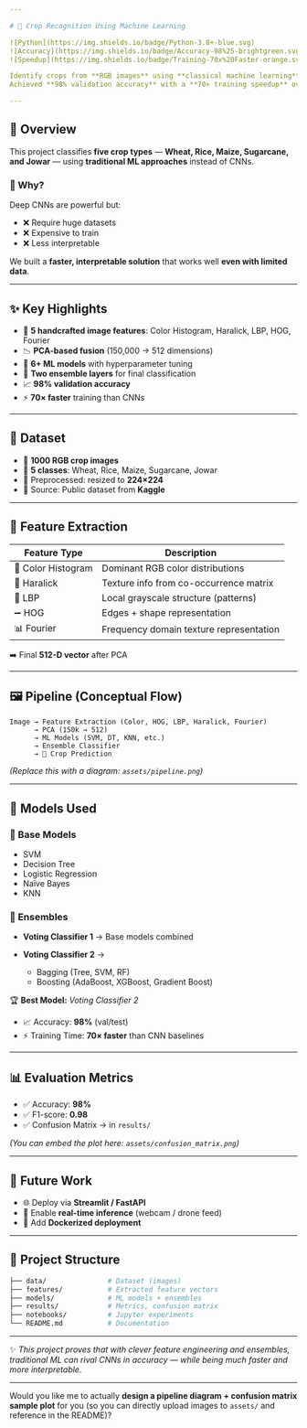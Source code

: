 ```yaml
---

# 🌾 Crop Recognition Using Machine Learning

![Python](https://img.shields.io/badge/Python-3.8+-blue.svg)
![Accuracy](https://img.shields.io/badge/Accuracy-98%25-brightgreen.svg)
![Speedup](https://img.shields.io/badge/Training-70x%20Faster-orange.svg)

Identify crops from **RGB images** using **classical machine learning**, engineered features, and **ensemble modeling**.
Achieved **98% validation accuracy** with a **70× training speedup** over CNNs — while staying **interpretable and efficient**.

---
```


## 📌 Overview

This project classifies **five crop types** — **Wheat, Rice, Maize, Sugarcane, and Jowar** — using **traditional ML approaches** instead of CNNs.

### 🧠 Why?

Deep CNNs are powerful but:

* ❌ Require huge datasets
* ❌ Expensive to train
* ❌ Less interpretable

We built a **faster, interpretable solution** that works well **even with limited data**.

---

## ✨ Key Highlights

* 🎨 **5 handcrafted image features**: Color Histogram, Haralick, LBP, HOG, Fourier
* 📉 **PCA-based fusion** (150,000 → 512 dimensions)
* 🔧 **6+ ML models** with hyperparameter tuning
* 🧩 **Two ensemble layers** for final classification
* 📈 **98% validation accuracy**
* ⚡ **70× faster** training than CNNs

---

## 📂 Dataset

* 📸 **1000 RGB crop images**
* 🌱 **5 classes**: Wheat, Rice, Maize, Sugarcane, Jowar
* 📐 Preprocessed: resized to **224×224**
* 📁 Source: Public dataset from **Kaggle**

---

## 🔬 Feature Extraction

| Feature Type       | Description                             |
| ------------------ | --------------------------------------- |
| 🎨 Color Histogram | Dominant RGB color distributions        |
| 🧵 Haralick        | Texture info from co-occurrence matrix  |
| 🔳 LBP             | Local grayscale structure (patterns)    |
| ➖ HOG              | Edges + shape representation            |
| 📊 Fourier         | Frequency domain texture representation |

➡️ Final **512-D vector** after PCA

---

## 🖼️ Pipeline (Conceptual Flow)

```
Image → Feature Extraction (Color, HOG, LBP, Haralick, Fourier) 
      → PCA (150k → 512) 
      → ML Models (SVM, DT, KNN, etc.) 
      → Ensemble Classifier 
      → 🌾 Crop Prediction
```

*(Replace this with a diagram: `assets/pipeline.png`)*

---

## 🤖 Models Used

### 🔹 Base Models

* SVM
* Decision Tree
* Logistic Regression
* Naïve Bayes
* KNN

### 🔹 Ensembles

* **Voting Classifier 1** → Base models combined
* **Voting Classifier 2** →

  * Bagging (Tree, SVM, RF)
  * Boosting (AdaBoost, XGBoost, Gradient Boost)

🏆 **Best Model:** *Voting Classifier 2*

* 📈 Accuracy: **98%** (val/test)
* ⚡ Training Time: **70× faster** than CNN baselines

---

## 📊 Evaluation Metrics

* ✅ Accuracy: **98%**
* ✅ F1-score: **0.98**
* ✅ Confusion Matrix → in `results/`

*(You can embed the plot here: `assets/confusion_matrix.png`)*

---

## 🚀 Future Work

* 🌐 Deploy via **Streamlit / FastAPI**
* 🎥 Enable **real-time inference** (webcam / drone feed)
* 🐳 Add **Dockerized deployment**

---

## 📂 Project Structure

```bash
├── data/               # Dataset (images)
├── features/           # Extracted feature vectors
├── models/             # ML models + ensembles
├── results/            # Metrics, confusion matrix
├── notebooks/          # Jupyter experiments
└── README.md           # Documentation
```

---

✨ *This project proves that with clever feature engineering and ensembles, traditional ML can rival CNNs in accuracy — while being much faster and more interpretable.*

---

Would you like me to actually **design a pipeline diagram + confusion matrix sample plot** for you (so you can directly upload images to `assets/` and reference in the README)?
